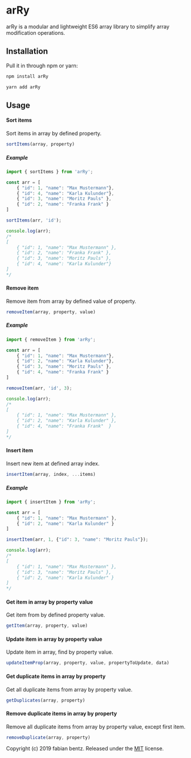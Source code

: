 arRy
=====
arRy is a modular and lightweight ES6 array library to simplify array modification operations.

## Installation

Pull it in through npm or yarn:

```bash
npm install arRy
```

```bash
yarn add arRy
```

## Usage

#### Sort items
Sort items in array by defined property.
```javascript
sortItems(array, property)
```

##### Example

```javascript
import { sortItems } from 'arRy';

const arr = [
    { "id": 1, "name": "Max Mustermann"},
    { "id": 4, "name": "Karla Kulunder"},
    { "id": 3, "name": "Moritz Pauls" },
    { "id": 2, "name": "Franka Frank" }
]

sortItems(arr, 'id');

console.log(arr);
/*
[
    { "id": 1, "name": "Max Mustermann" },
    { "id": 2, "name": "Franka Frank" },
    { "id": 3, "name": "Moritz Pauls" },
    { "id": 4, "name": "Karla Kulunder"}
]
*/
```


#### Remove item
Remove item from array by defined value of property.
```javascript
removeItem(array, property, value)
```

##### Example

```javascript
import { removeItem } from 'arRy';

const arr = [
    { "id": 1, "name": "Max Mustermann"},
    { "id": 2, "name": "Karla Kulunder"},
    { "id": 3, "name": "Moritz Pauls" },
    { "id": 4, "name": "Franka Frank" }
]

removeItem(arr, 'id', 3);

console.log(arr);
/*
[
    { "id": 1, "name": "Max Mustermann" },
    { "id": 2, "name": "Karla Kulunder" },
    { "id": 4, "name": "Franka Frank"  }
]
*/
```

#### Insert item
Insert new item at defined array index.
```javascript
insertItem(array, index, ...items)
```

##### Example

```javascript
import { insertItem } from 'arRy';

const arr = [
    { "id": 1, "name": "Max Mustermann" },
    { "id": 2, "name": "Karla Kulunder" }
]

insertItem(arr, 1, {"id": 3, "name": "Moritz Pauls"});

console.log(arr);
/*
[
    { "id": 1, "name": "Max Mustermann" },
    { "id": 3, "name": "Moritz Pauls" },
    { "id": 2, "name": "Karla Kulunder" }
]
*/
```

#### Get item in array by property value
Get item from by defined property value.
```javascript
getItem(array, property, value)
```

#### Update item in array by property value
Update item in array, find by property value.
```javascript
updateItemProp(array, property, value, propertyToUpdate, data)
```

#### Get duplicate items in array by property
Get all duplicate items from array by property value.
```javascript
getDuplicates(array, property)
```

#### Remove duplicate items in array by property
Remove all duplicate items from array by property value, except first item.
```javascript
removeDuplicate(array, property)
```

Copyright (c) 2019 fabian bentz.
Released under the [MIT](LICENSE) license.
